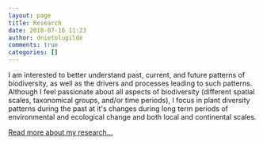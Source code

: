 ```yaml
---
layout: page
title: Research
date: 2018-07-16 11:23
author: dnietolugilde
comments: true
categories: []
---
```

I am interested to better understand past, current, and future patterns of biodiversity, as well as the drivers and processes leading to such patterns. Although I feel passionate about all aspects of biodiversity (different spatial scales, taxonomical groups, and/or time periods), I focus in plant diversity patterns during the past at it's changes during long term periods of environmental and ecological change and both local and continental scales.

<a class="button minimal" href="https://dnietolugilde.wordpress.com/home/research/">Read more about my research...</a>
